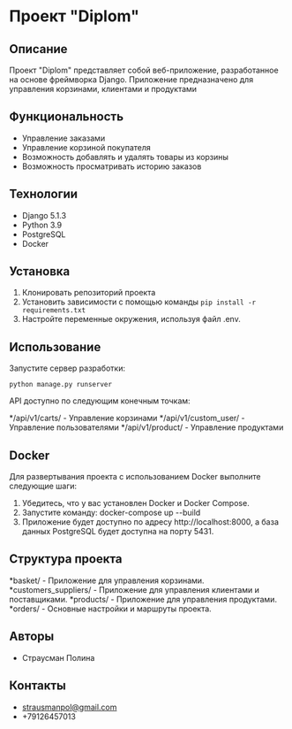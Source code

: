 # Проект "Diplom"

## Описание

Проект "Diplom" представляет собой веб-приложение, разработанное на основе фреймворка Django. Приложение предназначено для управления корзинами, клиентами и продуктами

## Функциональность

* Управление заказами
* Управление корзиной покупателя
* Возможность добавлять и удалять товары из корзины
* Возможность просматривать историю заказов

## Технологии

* Django 5.1.3
* Python 3.9
* PostgreSQL
* Docker

## Установка

1. Клонировать репозиторий проекта
2. Установить зависимости с помощью команды `pip install -r requirements.txt`
3. Настройте переменные окружения, используя файл .env.

## Использование
Запустите сервер разработки:

`python manage.py runserver`

API доступно по следующим конечным точкам:

*/api/v1/carts/ - Управление корзинами
*/api/v1/custom_user/ - Управление пользователями
*/api/v1/product/ - Управление продуктами


## Docker

Для развертывания проекта с использованием Docker выполните следующие шаги:

1. Убедитесь, что у вас установлен Docker и Docker Compose.
2. Запустите команду:
docker-compose up --build
3. Приложение будет доступно по адресу http://localhost:8000, а база данных PostgreSQL будет доступна на порту 5431.


## Cтруктура проекта

*basket/ - Приложение для управления корзинами.
*customers_suppliers/ - Приложение для управления клиентами и поставщиками.
*products/ - Приложение для управления продуктами.
*orders/ - Основные настройки и маршруты проекта.

## Авторы

* Страусман Полина


## Контакты

* strausmanpol@gmail.com
* +79126457013